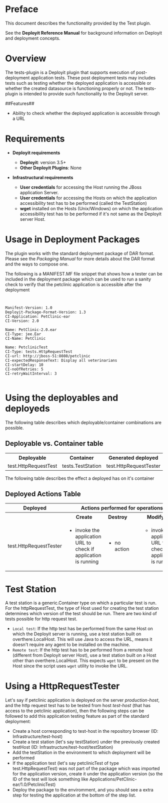 # Preface #

This document describes the functionality provided by the Test plugin.

See the **Deployit Reference Manual** for background information on Deployit and deployment concepts.

# Overview #

The tests-plugin is a Deployit plugin that supports execution of post-deployment application tests. These post deployment tests may includes tests such as testing whether the deployed application is accessible 
or whether the created datasource is functioning properly or not. The tests-plugin is intended to provide such functionality to the Deployit server.

##Features##

* Ability to check whether the deployed application is accessible through a URL

# Requirements #

* **Deployit requirements**
	* **Deployit**: version 3.5+
	* **Other Deployit Plugins**: None
		
* **Infrastructural requirements**
	* **User credentials** for accessing the Host running the JBoss application Server.
	* **User credentials** for accessing the Hosts on which the application accessibility test has to be performed (called the TestStation)
	* **wget** installed on the Hosts (Unix/Windows) on which the application accessibility test has to be performed if it's not same as the Deployit server Host.

# Usage in Deployment Packages #

The plugin works with the standard deployment package of DAR format. Please see the _Packaging Manual_ for more details about the DAR format and the ways to 
compose one. 

The following is a MANIFEST.MF file snippet that shows how a tester can be included in the deployment package which can be used to run a sanity check to verify that the petclinic application is accessible after the
deployment

<pre style="display:inline-block; nobreak"><code>
Manifest-Version: 1.0
Deployit-Package-Format-Version: 1.3
CI-Application: PetClinic-ear
CI-Version: 2.0

Name: PetClinic-2.0.ear
CI-Type: jee.Ear
CI-Name: PetClinic

Name: PetclinicTest
CI-Type: tests.HttpRequestTest
CI-url: http://jboss-51:8080/petclinic
CI-expectedResponseText: Display all veterinarians
CI-startDelay: 10
CI-noOfRetries: 5
CI-retryWaitInterval: 3
</code></pre>

# Using the deployables and deployeds #

The following table describes which deployable/container combinations are possible.

## Deployable vs. Container table ##
<table class="deployed-matrix">
<tr>
	<th>Deployable</th>
	<th>Container</th>
	<th>Generated deployed</th>
</tr>
<tr>
	<td>test.HttpRequestTest</td>
	<td>tests.TestStation</td>
	<td>test.HttpRequestTester</td>
</tr>
</table>


The following table describes the effect a deployed has on it's container

## Deployed Actions Table ##

<table class="deployed-matrix">
<tr>
	<th class="borderless-bottom">Deployed</th>
	<th colspan="3">Actions performed for operations</th>
</tr>
<tr>
	<th class="borderless-top">&nbsp;</th>
	<th align="center">Create</th>
	<th align="center">Destroy</th>
	<th align="center">Modify</th>
</tr>
<tr>
	<td>test.HttpRequestTester</td>
	<td>
		<ul>
			<li>invoke the application URL to check if application is running</li>
		</ul>
      </td>
	<td>
		<ul>
			<li>no action</li>
		</ul>
	</td>
	<td>
		<ul>
		<ul>
			<li>invoke the application URL to check if application is running</li>
		</ul>
		</ul>
</tr>
</table>

# Test Station #
A test station is a generic.Container type on which a particular test is run. For the httpRequestTest, the type of Host used for creating the test station determines which version of the test should
be run. There are two kind of tests possible for http request test.

* `Local test`: If the http test has be performed from the same Host on which the Deployit server is running, use a test station built on overthere.LocalHost. This will 
              use Java to access the URL, means it doesn't require any agent to be installed on the machine. 
* `Remote test`: If the http test has to be performed from a remote host (different from Deployit server Host), use a test station built on a Host other than 
			overthere.LocalHost. This expects `wget` to be present on the Host since the script uses `wget` utility to invoke the URL.

# Using a HttpRequestTester #
Let's say if petclinic application is deployed on the server _production-host_, and the http request test has to be tested from host _test-host_ (that has access to the petclinic application), then the 
following steps can be followed to add this application testing feature as part of the standard deployment:

* Create a host corresponding to test-host in the repository browser (ID: Infrastructure/test-host)
* Create a test station (let's say testStation) under the previously created testHost (ID: Infrastructure/test-host/testStation)
* Add the testStation in the environment to which deployment will be performed
* If the application test (let's say petclinicTest of type test.HttpRequestTest) was not part of the package which was imported for the application version, create it under the application 
  version (so the ID of the test will look something like Applications/PetClinic-ear/1.0/PetclinicTest)
* Deploy the package to the enviromment, and you should see a extra step for testing the application at the bottom of the step list.